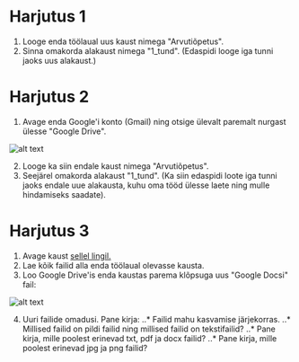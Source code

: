 # Harjutus 1

1. Looge enda töölaual uus kaust nimega "Arvutiõpetus".
2. Sinna omakorda alakaust nimega "1_tund". (Edaspidi looge iga tunni jaoks uus alakaust.) 


# Harjutus 2

1. Avage enda Google'i konto (Gmail) ning otsige ülevalt paremalt nurgast ülesse "Google Drive".


![alt text](https://github.com/ArturRaag/Ristiku_arvutiopetus_2021_2022/blob/main/Arvuti%C3%B5petus_1/joonis_1.PNG "Google Drive'ile ligi pääsemine")


2. Looge ka siin endale kaust nimega "Arvutiõpetus".
3. Seejärel omakorda alakaust "1_tund". (Ka siin edaspidi loote iga tunni jaoks endale uue alakausta, kuhu oma tööd ülesse laete ning mulle hindamiseks saadate).



# Harjutus 3
1. Avage kaust [sellel lingil.](https://drive.google.com/drive/folders/1qdTjYSUW_w6q_tTAsXoBE5FdRGrqZMlQ?usp=sharing)
2. Lae kõik failid alla enda töölaual olevasse kausta.
3. Loo Google Drive'is enda kaustas parema klõpsuga uus "Google Docsi" fail:

![alt text](https://github.com/ArturRaag/Ristiku_arvutiopetus_2021_2022/blob/main/Arvuti%C3%B5petus_1/joonis_2.PNG "Google Docsi faili loomine")

4. Uuri failide omadusi. Pane kirja:
..* Failid mahu kasvamise järjekorras.
..* Millised failid on pildi failid ning millised failid on tekstifailid?
..* Pane kirja, mille poolest erinevad txt, pdf ja docx failid?
..* Pane kirja, mille poolest erinevad jpg ja png failid?
